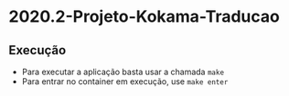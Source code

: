 # 2020.2-Projeto-Kokama-Traducao

## Execução

* Para executar a aplicação basta usar a chamada `make`
* Para entrar no container em execução, use `make enter`
